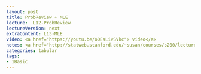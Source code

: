 ```yaml
---
layout: post
title: ProbReview + MLE  
lecture:  L12-ProbReview
lectureVersion: next
extraContent: L13-MLE 
video: <a href="https://youtu.be/oOEsLivSVkc"> video</a> 
notes: <a href="http://statweb.stanford.edu/~susan/courses/s200/lectures/lect11.pdf"> MLE </a>  / <a href="https://medium.com/@rrfd/what-is-maximum-likelihood-estimation-examples-in-python-791153818030"> MLE code</a>
categories: tabular
tags:
- 1Basic
---
```

